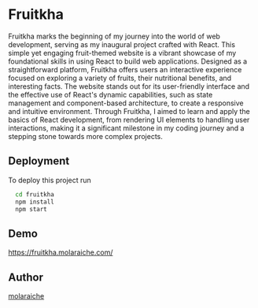 
# Fruitkha

Fruitkha marks the beginning of my journey into the world of web development, serving as my inaugural project crafted with React. This simple yet engaging fruit-themed website is a vibrant showcase of my foundational skills in using React to build web applications. Designed as a straightforward platform, Fruitkha offers users an interactive experience focused on exploring a variety of fruits, their nutritional benefits, and interesting facts. The website stands out for its user-friendly interface and the effective use of React's dynamic capabilities, such as state management and component-based architecture, to create a responsive and intuitive environment. Through Fruitkha, I aimed to learn and apply the basics of React development, from rendering UI elements to handling user interactions, making it a significant milestone in my coding journey and a stepping stone towards more complex projects.



## Deployment

To deploy this project run

```bash
  cd fruitkha
  npm install
  npm start
```


## Demo

https://fruitkha.molaraiche.com/


## Author

[molaraiche](https://www.molaraiche.com)

